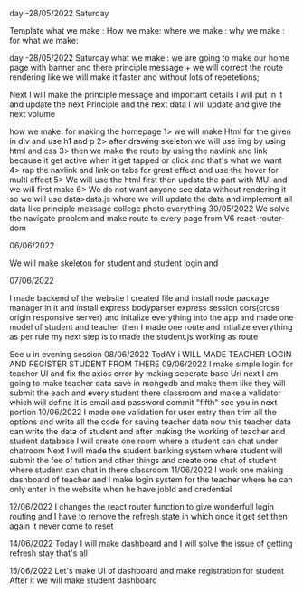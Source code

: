 day -28/05/2022 Saturday

Template 
what we make : 
How we make:
where we make :
why we make :
for what we make:

day -28/05/2022 Saturday
what we make :
we are going to make our home page with banner and there principle message +
we will correct the route rendering like we will make it faster and without lots of repetetions;

Next I will make the principle message and important details I will put in it and update the 
next Principle and the next data I will update and give the next volume 


how we make:
for making the homepage
1> we will make Html for the given in div and use h1 and p 
2> after drawing skeleton we will use img by using html and css
3> then we make the route by using the navlink and link because it get active when it get tapped or click and that's what we want 
4> rap the navlink and link on tabs for great effect and use the hover for multi effect
5> We will use the html first then update the part with MUI and we will first make 
6> We do not want anyone see data without rendering it so we will use data>data.js where we will update the data and implement all data like principle message college photo everything
30/05/2022
We solve the navigate problem and make route to every page from V6 react-router-dom

06/06/2022

We will make skeleton for student and student login and 

07/06/2022

I made backend of the website I created file and install node package manager in it and install express bodyparser express session cors(cross origin responsive server) 
and initalize everything into the app 
and made one model of student and teacher 
then I made one route and intialize everything as per rule my next step is to made the student.js working as route 

See u in evening session
08/06/2022
TodAY i WILL MADE TEACHER LOGIN AND REGISTER STUDENT FROM THERE 
09/06/2022 
I make simple login for teacher UI and fix the axios error by making seperate base Uri next I am going to make teacher data save in mongodb and make them like they will submit the each and every student there classroom 
and make a validator which will define it is email and password 
commit "fifth"
see you in next portion
10/06/2022
I made one validation for user entry then trim all the options and write all the code for saving teacher data now this teacher data can write the data of student and after making the working of teacher and student database I will create one room where a student can chat under chatroom Next I will made the student banking system where student will submit the fee of tution and other things and create one chat of student where student  can chat in there classroom 
11/06/2022
I work one making dashboard of teacher and I make login system for the teacher where he can only enter 
in the website when he have jobId and credential 

12/06/2022 I changes the react router function to give wonderfull login routing and I have to remove the refresh state in which once it get set then again it never come to reset 


14/06/2022 Today I will make dashboard and I will solve the issue of getting refresh stay
that's all 

15/06/2022 Let's make UI of dashboard and make registration for student After it we will make student dashboard 

